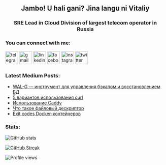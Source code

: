 <h2 align="center">Jambo! U hali gani? Jina langu ni Vitaliy</h2>
<h3 align="center">SRE Lead in Cloud Division of largest telecom operator in Russia</h3>

### You can connect with me:

[<img src='https://cdn.jsdelivr.net/npm/simple-icons@3.0.1/icons/telegram.svg' alt='telegram' height='40'>](https://t.me/philyuchkoff)
[<img src='https://cdn.jsdelivr.net/npm/simple-icons@3.0.1/icons/gmail.svg' alt='gmail' height='40'>](philyuchkoff@gmail.com)
[<img src='https://cdn.jsdelivr.net/npm/simple-icons@3.0.1/icons/linkedin.svg' alt='linkedin' height='40'>](https://www.linkedin.com/in/philyuchkoff/)
[<img src='https://cdn.jsdelivr.net/npm/simple-icons@3.0.1/icons/facebook.svg' alt='facebook' height='40'>](https://www.facebook.com/vitaliy.philyuchkoff)
[<img src='https://cdn.jsdelivr.net/npm/simple-icons@3.0.1/icons/instagram.svg' alt='instagram' height='40'>](https://www.instagram.com/philyuchkoff/)
[<img src='https://cdn.jsdelivr.net/npm/simple-icons@3.0.1/icons/twitter.svg' alt='twitter' height='40'>](https://twitter.com/philyuchkoff) 

### Latest Medium Posts:
- [WAL-G — инструмент для управления бэкапом и восстановлением БД](https://medium.com/p/953490c74b98)
- [5 вариантов использования curl](https://medium.com/p/4854acd9fcd7)
- [Использование Caddy](https://medium.com/p/a2c655465022)
- [Что такое файловый дескриптор](https://medium.com/p/1dbdf14ec811)
- [Exit codes Docker-контейнеров](https://medium.com/p/45e1ea89b648)

### Stats:
![GitHub stats](https://github-readme-stats.vercel.app/api?username=philyuchkoff&show_icons=true&count_private=true)

[![GitHub Streak](https://streak-stats.demolab.com/?user=philyuchkoff)](https://git.io/streak-stats)


![Profile views](https://gpvc.arturio.dev/philyuchkoff)  
